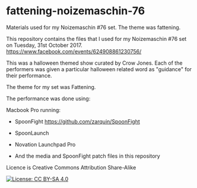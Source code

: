 # fattening-noizemaschin-76
Materials used for my Noizemaschin #76 set.  The theme was fattening.

This repository contains the files that I used for my Noizemaschin #76 set on Tuesday, 31st October 2017.
https://www.facebook.com/events/624908861230756/

This was a halloween themed show curated by Crow Jones.
Each of the performers was given a particular halloween related word as "guidance" for their performance.

The theme for my set was Fattening.

The performance was done using:

Macbook Pro running:
* SpoonFight  https://github.com/zarquin/SpoonFight

* SpoonLaunch 

* Novation Launchpad Pro

* And the media and SpoonFight patch files in this repository

Licence is Creative Commons Attribution Share-Alike

[![License: CC BY-SA 4.0](https://img.shields.io/badge/License-CC%20BY--SA%204.0-lightgrey.svg)](https://creativecommons.org/licenses/by-sa/4.0/)

